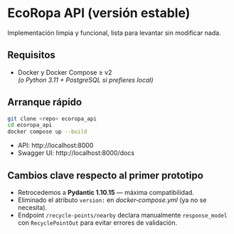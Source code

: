 # EcoRopa API (versión estable)

Implementación limpia y funcional, lista para levantar sin modificar nada.

## Requisitos

* Docker y Docker Compose ≥ v2  
*(o Python 3.11 + PostgreSQL si prefieres local)*

## Arranque rápido

```bash
git clone <repo> ecoropa_api
cd ecoropa_api
docker compose up --build
```

- API: http://localhost:8000  
- Swagger UI: http://localhost:8000/docs

## Cambios clave respecto al primer prototipo

* Retrocedemos a **Pydantic 1.10.15** — máxima compatibilidad.
* Eliminado el atributo `version:` en _docker‑compose.yml_ (ya no se necesita).
* Endpoint `/recycle-points/nearby` declara manualmente `response_model` con `RecyclePointOut` para evitar errores de validación.
